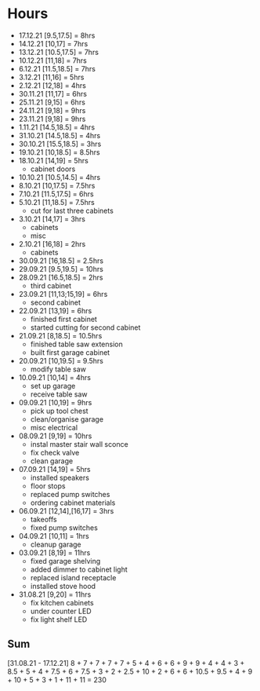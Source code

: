 # Hours

- 17.12.21 [9.5,17.5] = 8hrs
- 14.12.21 [10,17] = 7hrs
- 13.12.21 [10.5,17.5] = 7hrs
- 10.12.21 [11,18] = 7hrs
- 6.12.21 [11.5,18.5] = 7hrs
- 3.12.21 [11,16] = 5hrs
- 2.12.21 [12,18] = 4hrs
- 30.11.21 [11,17] = 6hrs
- 25.11.21 [9,15] = 6hrs
- 24.11.21 [9,18] = 9hrs
- 23.11.21 [9,18] = 9hrs
- 1.11.21 [14.5,18.5] = 4hrs
- 31.10.21 [14.5,18.5] = 4hrs
- 30.10.21 [15.5,18.5] = 3hrs
- 19.10.21 [10,18.5] = 8.5hrs
- 18.10.21 [14,19] = 5hrs
  - cabinet doors
- 10.10.21 [10.5,14.5] = 4hrs
- 8.10.21 [10,17.5] = 7.5hrs
- 7.10.21 [11.5,17.5] = 6hrs
- 5.10.21 [11,18.5] = 7.5hrs
  - cut for last three cabinets
- 3.10.21 [14,17] = 3hrs
  - cabinets
  - misc
- 2.10.21 [16,18] = 2hrs
  - cabinets
- 30.09.21 [16,18.5] = 2.5hrs
- 29.09.21 [9.5,19.5] = 10hrs
- 28.09.21 [16.5,18.5] = 2hrs
  - third cabinet
- 23.09.21 [11,13;15,19] = 6hrs
  - second cabinet
- 22.09.21 [13,19] = 6hrs
  - finished first cabinet
  - started cutting for second cabinet
- 21.09.21 [8,18.5] = 10.5hrs
  - finished table saw extension
  - built first garage cabinet
- 20.09.21 [10,19.5] = 9.5hrs
  - modify table saw
- 10.09.21 [10,14] = 4hrs
  - set up garage
  - receive table saw
- 09.09.21 [10,19] = 9hrs
  - pick up tool chest
  - clean/organise garage
  - misc electrical
- 08.09.21 [9,19] = 10hrs
  - instal master stair wall sconce
  - fix check valve
  - clean garage
- 07.09.21 [14,19] = 5hrs
  - installed speakers
  - floor stops
  - replaced pump switches
  - ordering cabinet materials
- 06.09.21 [12,14],[16,17] = 3hrs
  - takeoffs
  - fixed pump switches
- 04.09.21 [10,11] = 1hrs
  - cleanup garage
- 03.09.21 [8,19] = 11hrs
  - fixed garage shelving
  - added dimmer to cabinet light
  - replaced island receptacle
  - installed stove hood
- 31.08.21 [9,20] = 11hrs
  - fix kitchen cabinets
  - under counter LED
  - fix light shelf LED

## Sum

[31.08.21 - 17.12.21] 8 + 7 + 7 + 7 + 7 + 5 + 4 + 6 + 6 + 9 + 9 + 4 + 4 + 3 + 8.5 + 5 + 4 + 7.5 + 6 + 7.5 + 3 + 2 + 2.5 + 10 + 2 + 6 + 6 + 10.5 + 9.5 + 4 + 9 + 10 + 5 + 3 + 1 + 11 + 11 = 230
